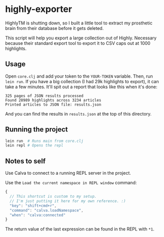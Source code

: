 # highly-exporter

HighlyTM is shutting down, so I built a little tool to extract my prosthetic brain from their database before it gets deleted.

This script will help you export a large collection out of Highly. Necessary because their standard export tool to export it to CSV caps out at 1000 highlights.

## Usage

Open `core.clj` and add your token to the `YOUR-TOKEN` variable. Then, run `lein run`. If you have a big collection (I had 29k highlights to export), it can take a few minutes. It'll spit out a report that looks like this when it's done:

```
325 pages of JSON results processed
Found 28989 highlights across 3234 articles
Printed articles to JSON file: results.json
```

And you can find the results in `results.json` at the top of this directory.

## Running the project

```sh
lein run  # Runs main from core.clj
lein repl # Opens the repl
```

## Notes to self

Use Calva to connect to a running REPL server in the project.

Use the `Load the current namespace in REPL window` command:

```js
{
  // This shortcut is custom to my setup.
  // I'm just putting it here for my own reference. :)
  "key": "shift+cmd+r",
  "command": "calva.loadNamespace",
  "when": "calva:connected"
}
```

The return value of the last expression can be found in the REPL with `*1`.